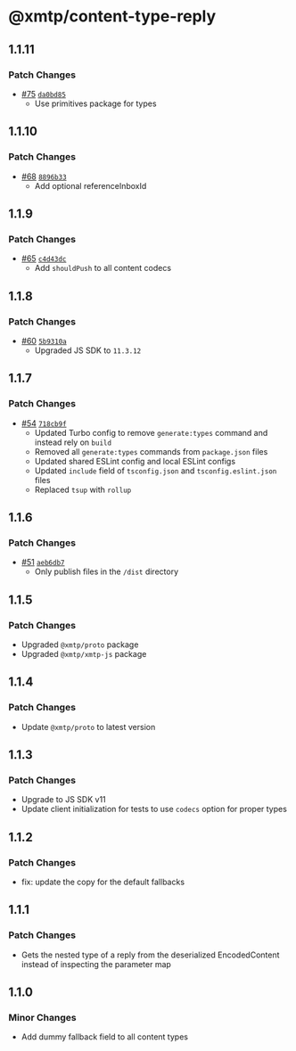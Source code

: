 # @xmtp/content-type-reply

## 1.1.11

### Patch Changes

- [#75](https://github.com/xmtp/xmtp-js-content-types/pull/75) [`da0bd85`](https://github.com/xmtp/xmtp-js-content-types/commit/da0bd8578d5f5032b221e25f02e8492b27929d6c)
  - Use primitives package for types

## 1.1.10

### Patch Changes

- [#68](https://github.com/xmtp/xmtp-js-content-types/pull/68) [`8896b33`](https://github.com/xmtp/xmtp-js-content-types/commit/8896b33501b2860d68ea8be5e33a9cca5dd9315c)
  - Add optional referenceInboxId

## 1.1.9

### Patch Changes

- [#65](https://github.com/xmtp/xmtp-js-content-types/pull/65) [`c4d43dc`](https://github.com/xmtp/xmtp-js-content-types/commit/c4d43dc948231de5c7f730e06f0931076de0673b)
  - Add `shouldPush` to all content codecs

## 1.1.8

### Patch Changes

- [#60](https://github.com/xmtp/xmtp-js-content-types/pull/60) [`5b9310a`](https://github.com/xmtp/xmtp-js-content-types/commit/5b9310ac89fd23e5cfd74903894073b6ef8af7c3)
  - Upgraded JS SDK to `11.3.12`

## 1.1.7

### Patch Changes

- [#54](https://github.com/xmtp/xmtp-js-content-types/pull/54) [`718cb9f`](https://github.com/xmtp/xmtp-js-content-types/commit/718cb9fec51f74bf2402f3f22160687cae35dda8)
  - Updated Turbo config to remove `generate:types` command and instead rely on `build`
  - Removed all `generate:types` commands from `package.json` files
  - Updated shared ESLint config and local ESLint configs
  - Updated `include` field of `tsconfig.json` and `tsconfig.eslint.json` files
  - Replaced `tsup` with `rollup`

## 1.1.6

### Patch Changes

- [#51](https://github.com/xmtp/xmtp-js-content-types/pull/51) [`aeb6db7`](https://github.com/xmtp/xmtp-js-content-types/commit/aeb6db73a63409a33c7d3d3431e33682b0ce4c4d)
  - Only publish files in the `/dist` directory

## 1.1.5

### Patch Changes

- Upgraded `@xmtp/proto` package
- Upgraded `@xmtp/xmtp-js` package

## 1.1.4

### Patch Changes

- Update `@xmtp/proto` to latest version

## 1.1.3

### Patch Changes

- Upgrade to JS SDK v11
- Update client initialization for tests to use `codecs` option for proper types

## 1.1.2

### Patch Changes

- fix: update the copy for the default fallbacks

## 1.1.1

### Patch Changes

- Gets the nested type of a reply from the deserialized EncodedContent instead of inspecting the parameter map

## 1.1.0

### Minor Changes

- Add dummy fallback field to all content types
